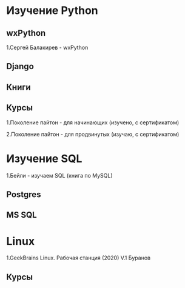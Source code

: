 # Изучение Python
## wxPython
1.Сергей Балакирев - wxPython

## Django
## Книги
## Курсы
1.Поколение пайтон - для начинающих (изучено, с сертификатом)

2.Поколение пайтон - для продвинутых (изучаю, с сертификатом)
# Изучение SQL
1.Бейли - изучаем SQL (книга по MySQL)
## Postgres
## MS SQL
# Linux
1.GeekBrains Linux. Рабочая станция (2020) V.1 Буранов
## Курсы

